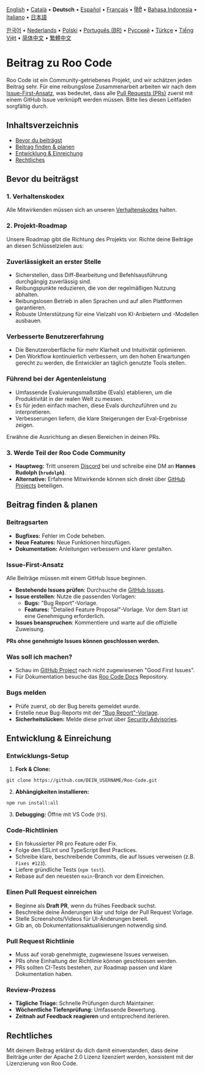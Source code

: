 [English](../../CONTRIBUTING.md) • [Català](../ca/CONTRIBUTING.md) • <b>Deutsch</b> • [Español](../es/CONTRIBUTING.md) • [Français](../fr/CONTRIBUTING.md) • [हिंदी](../hi/CONTRIBUTING.md) • [Bahasa Indonesia](../id/CONTRIBUTING.md) • [Italiano](../it/CONTRIBUTING.md) • [日本語](../ja/CONTRIBUTING.md)

[한국어](../ko/CONTRIBUTING.md) • [Nederlands](../nl/CONTRIBUTING.md) • [Polski](../pl/CONTRIBUTING.md) • [Português (BR)](../pt-BR/CONTRIBUTING.md) • [Русский](../ru/CONTRIBUTING.md) • [Türkçe](../tr/CONTRIBUTING.md) • [Tiếng Việt](../vi/CONTRIBUTING.md) • [简体中文](../zh-CN/CONTRIBUTING.md) • [繁體中文](../zh-TW/CONTRIBUTING.md)

# Beitrag zu Roo Code

Roo Code ist ein Community-getriebenes Projekt, und wir schätzen jeden Beitrag sehr. Für eine reibungslose Zusammenarbeit arbeiten wir nach dem [Issue-First-Ansatz](#issue-first-ansatz), was bedeutet, dass alle [Pull Requests (PRs)](#einen-pull-request-einreichen) zuerst mit einem GitHub Issue verknüpft werden müssen. Bitte lies diesen Leitfaden sorgfältig durch.

## Inhaltsverzeichnis

- [Bevor du beiträgst](#bevor-du-beiträgst)
- [Beitrag finden & planen](#beitrag-finden--planen)
- [Entwicklung & Einreichung](#entwicklung--einreichung)
- [Rechtliches](#rechtliches)

## Bevor du beiträgst

### 1. Verhaltenskodex

Alle Mitwirkenden müssen sich an unseren [Verhaltenskodex](./CODE_OF_CONDUCT.md) halten.

### 2. Projekt-Roadmap

Unsere Roadmap gibt die Richtung des Projekts vor. Richte deine Beiträge an diesen Schlüsselzielen aus:

### Zuverlässigkeit an erster Stelle

- Sicherstellen, dass Diff-Bearbeitung und Befehlsausführung durchgängig zuverlässig sind.
- Reibungspunkte reduzieren, die von der regelmäßigen Nutzung abhalten.
- Reibungslosen Betrieb in allen Sprachen und auf allen Plattformen garantieren.
- Robuste Unterstützung für eine Vielzahl von KI-Anbietern und -Modellen ausbauen.

### Verbesserte Benutzererfahrung

- Die Benutzeroberfläche für mehr Klarheit und Intuitivität optimieren.
- Den Workflow kontinuierlich verbessern, um den hohen Erwartungen gerecht zu werden, die Entwickler an täglich genutzte Tools stellen.

### Führend bei der Agentenleistung

- Umfassende Evaluierungsmaßstäbe (Evals) etablieren, um die Produktivität in der realen Welt zu messen.
- Es für jeden einfach machen, diese Evals durchzuführen und zu interpretieren.
- Verbesserungen liefern, die klare Steigerungen der Eval-Ergebnisse zeigen.

Erwähne die Ausrichtung an diesen Bereichen in deinen PRs.

### 3. Werde Teil der Roo Code Community

- **Hauptweg:** Tritt unserem [Discord](https://discord.gg/roocode) bei und schreibe eine DM an **Hannes Rudolph (`hrudolph`)**.
- **Alternative:** Erfahrene Mitwirkende können sich direkt über [GitHub Projects](https://github.com/orgs/RooCodeInc/projects/1) beteiligen.

## Beitrag finden & planen

### Beitragsarten

- **Bugfixes:** Fehler im Code beheben.
- **Neue Features:** Neue Funktionen hinzufügen.
- **Dokumentation:** Anleitungen verbessern und klarer gestalten.

### Issue-First-Ansatz

Alle Beiträge müssen mit einem GitHub Issue beginnen.

- **Bestehende Issues prüfen**: Durchsuche die [GitHub Issues](https://github.com/RooCodeInc/Roo-Code/issues).
- **Issue erstellen**: Nutze die passenden Vorlagen:
    - **Bugs:** "Bug Report"-Vorlage.
    - **Features:** "Detailed Feature Proposal"-Vorlage. Vor dem Start ist eine Genehmigung erforderlich.
- **Issues beanspruchen**: Kommentiere und warte auf die offizielle Zuweisung.

**PRs ohne genehmigte Issues können geschlossen werden.**

### Was soll ich machen?

- Schau im [GitHub Project](https://github.com/orgs/RooCodeInc/projects/1) nach nicht zugewiesenen "Good First Issues".
- Für Dokumentation besuche das [Roo Code Docs](https://github.com/RooCodeInc/Roo-Code-Docs) Repository.

### Bugs melden

- Prüfe zuerst, ob der Bug bereits gemeldet wurde.
- Erstelle neue Bug-Reports mit der ["Bug Report"-Vorlage](https://github.com/RooCodeInc/Roo-Code/issues/new/choose).
- **Sicherheitslücken:** Melde diese privat über [Security Advisories](https://github.com/RooCodeInc/Roo-Code/security/advisories/new).

## Entwicklung & Einreichung

### Entwicklungs-Setup

1. **Fork & Clone:**

```
git clone https://github.com/DEIN_USERNAME/Roo-Code.git
```

2. **Abhängigkeiten installieren:**

```
npm run install:all
```

3. **Debugging:** Öffne mit VS Code (`F5`).

### Code-Richtlinien

- Ein fokussierter PR pro Feature oder Fix.
- Folge den ESLint und TypeScript Best Practices.
- Schreibe klare, beschreibende Commits, die auf Issues verweisen (z.B. `Fixes #123`).
- Liefere gründliche Tests (`npm test`).
- Rebase auf den neuesten `main`-Branch vor dem Einreichen.

### Einen Pull Request einreichen

- Beginne als **Draft PR**, wenn du frühes Feedback suchst.
- Beschreibe deine Änderungen klar und folge der Pull Request Vorlage.
- Stelle Screenshots/Videos für UI-Änderungen bereit.
- Gib an, ob Dokumentationsaktualisierungen notwendig sind.

### Pull Request Richtlinie

- Muss auf vorab genehmigte, zugewiesene Issues verweisen.
- PRs ohne Einhaltung der Richtlinie können geschlossen werden.
- PRs sollten CI-Tests bestehen, zur Roadmap passen und klare Dokumentation haben.

### Review-Prozess

- **Tägliche Triage:** Schnelle Prüfungen durch Maintainer.
- **Wöchentliche Tiefenprüfung:** Umfassende Bewertung.
- **Zeitnah auf Feedback reagieren** und entsprechend iterieren.

## Rechtliches

Mit deinem Beitrag erklärst du dich damit einverstanden, dass deine Beiträge unter der Apache 2.0 Lizenz lizenziert werden, konsistent mit der Lizenzierung von Roo Code.
